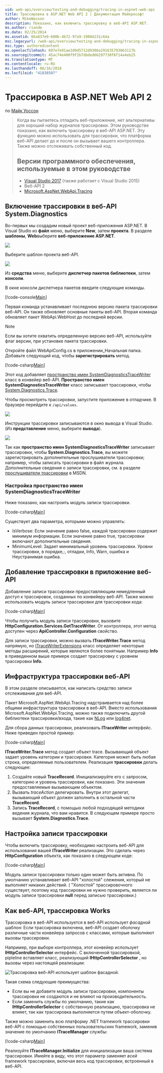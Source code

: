 ```yaml
---
uid: web-api/overview/testing-and-debugging/tracing-in-aspnet-web-api
title: Трассировка в ASP.NET Web API 2 | Документация Майкрософт
author: MikeWasson
description: Показано, как включить трассировку в веб-API ASP.NET.
ms.author: riande
ms.date: 02/25/2014
ms.assetid: 66a837e9-600b-4b72-97a9-19804231c64a
msc.legacyurl: /web-api/overview/testing-and-debugging/tracing-in-aspnet-web-api
msc.type: authoredcontent
ms.openlocfilehash: 697e7e91ae2d9d5712d9306a291635793063117b
ms.sourcegitcommit: 45ac74e400f9f2b7dbded66297730f6f14a4eb25
ms.translationtype: MT
ms.contentlocale: ru-RU
ms.lasthandoff: 08/16/2018
ms.locfileid: "41838507"
---
```

<a name="tracing-in-aspnet-web-api-2"></a>Трассировка в ASP.NET Web API 2
====================
по [Майк Уоссон](https://github.com/MikeWasson)

> Когда вы пытаетесь отладить веб-приложение, нет альтернативы для хороший набор журналов трассировки. Этом руководстве показано, как включить трассировку в веб-API ASP.NET. Эту функцию можно использовать для трассировки, что платформа веб-API делает до и после он вызывает вашего контроллера. Также можно отслеживать собственный код.
> 
> ## <a name="software-versions-used-in-the-tutorial"></a>Версии программного обеспечения, используемые в этом руководстве
> 
> 
> - [Visual Studio 2017](https://www.visualstudio.com/downloads/) (также работает с Visual Studio 2015)
> - Веб-API 2
> - [Microsoft.AspNet.WebApi.Tracing](http://www.nuget.org/packages/Microsoft.AspNet.WebApi.Tracing)


## <a name="enable-systemdiagnostics-tracing-in-web-api"></a>Включение трассировки в веб-API System.Diagnostics

Во-первых мы создадим новый проект веб-приложения ASP.NET. В Visual Studio из **файл** меню, выберите **New**, затем **проекта**. В разделе **шаблоны**, **Web**выберите **веб-приложение ASP.NET**.

[![](tracing-in-aspnet-web-api/_static/image2.png)](tracing-in-aspnet-web-api/_static/image1.png)

Выберите шаблон проекта веб-API.

[![](tracing-in-aspnet-web-api/_static/image4.png)](tracing-in-aspnet-web-api/_static/image3.png)

Из **средства** меню, выберите **диспетчер пакетов библиотеки**, затем **консоли**.

В окне консоли диспетчера пакетов введите следующие команды.

[!code-console[Main](tracing-in-aspnet-web-api/samples/sample1.cmd)]

Первая команда устанавливает последнюю версию пакета трассировки веб-API. Он также обновляет основные пакеты веб-API. Вторая команда обновляет пакет WebApi.WebHost до последней версии.

> [!NOTE]
> Если вы хотите охватить определенную версию веб-API, используйте флаг версии, при установке пакета трассировки.


Откройте файл WebApiConfig.cs в приложении\_Начальная папка. Добавьте следующий код, чтобы **зарегистрировать** метод.

[!code-csharp[Main](tracing-in-aspnet-web-api/samples/sample2.cs?highlight=6)]

Этот код добавляет [пространство имен SystemDiagnosticsTraceWriter](https://msdn.microsoft.com/library/system.web.http.tracing.systemdiagnosticstracewriter.aspx) класс в конвейер веб-API. **Пространство имен SystemDiagnosticsTraceWriter** класс записывает трассировки, чтобы [System.Diagnostics.Trace](https://msdn.microsoft.com/library/system.diagnostics.trace).

Чтобы просмотреть трассировки, запустите приложение в отладчике. В браузере перейдите к `/api/values`.

![](tracing-in-aspnet-web-api/_static/image5.png)

Инструкции трассировки записываются в окно вывода в Visual Studio. (Из **представление** меню, выберите **вывода**).

[![](tracing-in-aspnet-web-api/_static/image7.png)](tracing-in-aspnet-web-api/_static/image6.png)

Так как **пространство имен SystemDiagnosticsTraceWriter** записывает трассировки, чтобы **System.Diagnostics.Trace**, вы можете зарегистрировать дополнительные прослушиватели трассировки; например, чтобы записать трассировки в файл журнала. Дополнительные сведения о записи трассировки, см. в разделе [прослушиватели трассировки](https://msdn.microsoft.com/library/4y5y10s7.aspx) в MSDN.

### <a name="configuring-systemdiagnosticstracewriter"></a>Настройка пространство имен SystemDiagnosticsTraceWriter

Ниже показано, как настроить модуль записи трассировки.

[!code-csharp[Main](tracing-in-aspnet-web-api/samples/sample3.cs)]

Существует два параметра, которыми можно управлять:

- IsVerbose: Если значение равно false, каждой трассировки содержит минимум информации. Если значение равно true, трассировки включают дополнительные сведения.
- MinimumLevel: Задает минимальный уровень трассировки. Уровни трассировки, в порядке,:, отладки, Info, Warn, ошибка и Неустранимая ошибка.

## <a name="adding-traces-to-your-web-api-application"></a>Добавление трассировки в приложение веб-API

Добавление записи трассировки предоставляющим немедленный доступ к трассировок, созданных по конвейеру веб-API. Также можно использовать модуль записи трассировки для трассировки кода:

[!code-csharp[Main](tracing-in-aspnet-web-api/samples/sample4.cs)]

Чтобы получить модуль записи трассировки, вызовите **HttpConfiguration.Services.GetTraceWriter**. От контроллера, этот метод доступен через **ApiController.Configuration** свойство.

Для записи трассировки, можно вызвать **ITraceWriter.Trace** метод напрямую, но [ITraceWriterExtensions](https://msdn.microsoft.com/library/system.web.http.tracing.itracewriterextensions.aspx) класс определяет некоторые методы расширений, которые являются более понятным. Например **Info** в приведенном выше примере создает трассировку с уровнем трассировки **Info**.

## <a name="web-api-tracing-infrastructure"></a>Инфраструктура трассировки веб-API

В этом разделе описывается, как написать средство записи отслеживания для веб-API.

Пакет Microsoft.AspNet.WebApi.Tracing надстраивается над более общими инфраструктура трассировки в веб-API. Вместо использования Microsoft.AspNet.WebApi.Tracing, можно также подключить другой библиотеки трассировки/входа, такие как [NLog](http://nlog-project.org/) или [log4net](http://logging.apache.org/log4net/).

Для сбора данных трассировки, реализовать **ITraceWriter** интерфейс. Ниже приведен простой пример:

[!code-csharp[Main](tracing-in-aspnet-web-api/samples/sample5.cs)]

**ITraceWriter.Trace** метод создает объект trace. Вызывающий объект задает уровень категории и трассировки. Категория может быть любая строка, определяемые пользователем. Реализация **трассировки** делать следующее:

1. Создайте новый **TraceRecord**. Инициализируйте его с запросом, категорию и уровень трассировки, как показано. Эти значения предоставляемые вызывающим объектом.
2. Вызвать *traceAction* делегировать. Внутри этот делегат, вызывающий объект должен заполнить в остальной части **TraceRecord**.
3. Запись **TraceRecord**, с помощью любой подходящей методики ведения журнала, что вам нравится. В следующем примере просто вызывает **System.Diagnostics.Trace**.

## <a name="setting-the-trace-writer"></a>Настройка записи трассировки

Чтобы включить трассировку, необходимо настроить веб-API для использования вашей **ITraceWriter** реализации. Это сделать через **HttpConfiguration** объекта, как показано в следующем коде:

[!code-csharp[Main](tracing-in-aspnet-web-api/samples/sample6.cs)]

Модуль записи трассировки только один может быть активна. По умолчанию устанавливает веб-API &quot;холостой&quot; слежения, который не выполняет никаких действий. ( &quot;Холостой&quot; трассировочного существует, поэтому код трассировки не нужно проверить, является ли модуль записи трассировки **null** перед записью трассировки.)

## <a name="how-web-api-tracing-works"></a>Как веб-API, трассировка Works

Трассировка в веб-API используется в веб-API использует *фасадной* шаблон: Если трассировка включена, веб-API создает оболочку различные части конвейера запросов с классами, которые выполняют вызовы трассировки.

Например, при выборе контроллера, этот конвейер использует **IHttpControllerSelector** интерфейс. С включенной трассировкой, pipleline вставляет класс, реализующий **IHttpControllerSelector** , но вызовы через настоящей реализации:

![Трассировка веб-API использует шаблон фасадной.](tracing-in-aspnet-web-api/_static/image8.png)

Такая схема следующие преимущества:

- Если вы не добавите модуль записи трассировки, компоненты трассировки не создаются и не влияют на производительность.
- Если заменить службы по умолчанию, такие как **IHttpControllerSelector** с собственную реализацию, трассировка не влияет, так как трассировка выполняется путем объект-оболочку.

Также можно заменить всю платформу .NET framework трассировки веб-API с помощью собственных пользовательских framework, заменив значение по умолчанию **ITraceManager** службы:

[!code-csharp[Main](tracing-in-aspnet-web-api/samples/sample7.cs)]

Реализуйте **ITraceManager.Initialize** для инициализации ваша система трассировки. Имейте в виду, что этот параметр заменяет *всей* framework трассировки, включая весь код трассировки, встроенный в веб-API.
